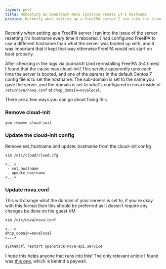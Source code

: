 ```yaml
---
layout: post
title: Rebooting an Openstack Nova instance resets it's hostname
preview: Recently when setting up a FreeIPA server I ran into the issue of the server resetting it's hostname every time it rebooted.  I had configured FreeIPA to use a different hostname than what the server was booted up with, and it was important that it kept that way otherwise FreeIPA would not start on boot properly.
---
```


Recently when setting up a FreeIPA server I ran into the issue of the server resetting it's hostname every time it rebooted.  I had configured FreeIPA to use a different hostname than what the server was booted up with, and it was important that it kept that way otherwise FreeIPA would not start on boot properly.

After checking in the logs via journalctl (and re-installing FreeIPA 3-4 times) I found that the cause was cloud-init! This service apparently runs each time the server is booted, and one of the params in the default Centos 7 config file is to set the hostname.  The sub-domain is set to the name you gave the server, and the domain is set to what's configured in nova inside of `/etc/nova/nova.conf` at `dhcp_domain=novalocal`.

There are a few ways you can go about fixing this.

### Remove cloud-init
```bash
yum remove cloud-init
```

### Update the cloud-init config
Remove set\_hostname and update_hostname from the cloud-init config
```bash
vim /etc/cloud/cloud.cfg
```
```
<...>
 - set_hostname
 - update_hostname
<...>
```

### Update nova.conf
This will change what the domain of your servers is set to, if you're okay with this format then this should be preferred as it doesn't require any changes be done on the guest VM.
```bash
vim /etc/nova/nova.conf
```
```
<...>
dhcp_domain=novalocal
<...>
```
```bash
systemctl restart openstack-nova-api.service
```

I hope this helps anyone that runs into this! The only relevant article I found was [this one](https://access.redhat.com/solutions/1269643), which is behind a paywall.
